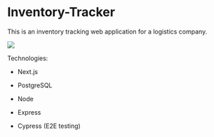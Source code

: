# Inventory-Tracker

This is an inventory tracking web application for a logistics company.

<img src='./scrn1.gif' />

Technologies:

* Next.js

* PostgreSQL

* Node

* Express

* Cypress (E2E testing)